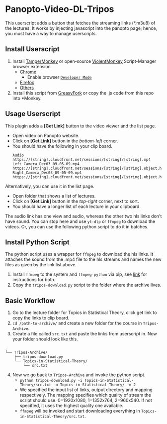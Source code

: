 # Panopto-Video-DL-Tripos

This userscript adds a button that fetches the streaming links (*.m3u8) of the lectures. It works by injecting javascript into the panopto page; hence, you must have a way to manage userscripts.

## Install Userscript

1. Install [TamperMonkey](https://www.tampermonkey.net/) or open-source [ViolentMonkey](https://violentmonkey.github.io/) Script-Manager browser extension
	- [Chrome](https://chrome.google.com/webstore/detail/tampermonkey/dhdgffkkebhmkfjojejmpbldmpobfkfo)  
		- Enable browser [`Developer Mode`](https://www.tampermonkey.net/faq.php#Q209)
	- [Firefox](https://addons.mozilla.org/en-US/firefox/addon/tampermonkey/)
	- [Others](https://www.tampermonkey.net/)  
2. Install this script from [GreasyFork](https://greasyfork.org/en/scripts/539400-panopto-video-dl-tripos) or copy the .js code from this repo into *Monkey.

## Usage Userscript

This plugin adds a **[Get Link]** button to the video viewer and the list page.

- Open video on Panopto website.
- Click on **[Get Link]** button in the _bottom-left_ corner.
- You should have the following in your clip board.
  ```
  Audio
  https://[string].cloudfront.net/sessions/[string]/[string].mp4
  Left_Camera_Dec03_09-05-09.mp4
  https://[string].cloudfront.net/sessions/[string]/[string].object.hls/master.m3u8
  Right_Camera_Dec03_09-05-09.mp4
  https://[string].cloudfront.net/sessions/[string]/[string].object.hls/master.m3u8
  ```

Alternatively, you can use it in the list page.
- Open folder that shows a list of lectures.
- Click on **[Get Link]** button in the _top-right_ corner, next to sort.
- You should have a longer list of each lecture in your clipboard.

The audio link has one view and audio, whereas the other two hls links don't have sound. You can stop here and use `yt-dlp` or `ffmpeg` to download the videos. Or, you can use the following python script to do it in batches.

## Install Python Script
The python script uses a wrapper for `ffmpeg` to download the hls links. It attaches the sound from the .mp4 file to the hls streams and names the new files as given by the link list above.

1. Install `ffmpeg` to the system and `ffmpeg-python` via pip, see [link](https://ffmpeg.org/download.html) for instructions for both.
2. Copy the `tripos-download.py` script to the folder where the archive lives.

## Basic Workflow
1. Go to the lecture folder for Topics in Statistical Theory, click get link to copy the links to clip board.
2. `cd /path-to-archive/` and create a new folder for the course in `Tripos-Archive`.
3. Create a file called `src.txt` and paste the links from userscript in. Now your folder should look like this.
  ```
  .
  └── Tripos-Archive/
      ├── tripos-download.py
      └── Topics-in-Statistical-Theory/
          └── src.txt
  ```
4. Now we go back to `Tripos-Archive` and invoke the python script.
   - `python tripos-download.py -i Topics-in-Statistical-Theory/src.txt -o Topics-in-Statistical-Theory/ -m 2`
   - We specified the input list of links, output directory and mapping respectively. The mapping specifies which quality of stream the script should use. 0=1920x1080, 1=1352x764, 2=960x540. If not specified, it uses the highest quality one available.
   - `ffmpeg` will be invoked and start downloading everything in `Topics-in-Statistical-Theory/src.txt`.
